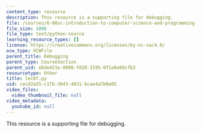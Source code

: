 ```yaml
---
content_type: resource
description: This resource is a supporting file for debugging.
file: /courses/6-00sc-introduction-to-computer-science-and-programming-spring-2011/cecd2a55c17b36434831bcae4a7b0a05_lec07.py
file_size: 1896
file_type: text/python-source
learning_resource_types: []
license: https://creativecommons.org/licenses/by-nc-sa/4.0/
ocw_type: OCWFile
parent_title: Debugging
parent_type: CourseSection
parent_uid: ebde421e-0808-fd28-3195-0f1a9a69cfb3
resourcetype: Other
title: lec07.py
uid: cecd2a55-c17b-3643-4831-bcae4a7b0a05
video_files:
  video_thumbnail_file: null
video_metadata:
  youtube_id: null
---
```

This resource is a supporting file for debugging.